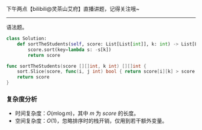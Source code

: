 下午两点【bilibili@灵茶山艾府】直播讲题，记得关注哦~

---

语法题。

```py [sol1-Python3]
class Solution:
    def sortTheStudents(self, score: List[List[int]], k: int) -> List[List[int]]:
        score.sort(key=lambda s: -s[k])
        return score
```

```go [sol1-Go]
func sortTheStudents(score [][]int, k int) [][]int {
	sort.Slice(score, func(i, j int) bool { return score[i][k] > score[j][k] })
	return score
}
```

### 复杂度分析

- 时间复杂度：$O(m\log m)$，其中 $m$ 为 $\textit{score}$ 的长度。
- 空间复杂度：$O(1)$，忽略排序时的栈开销，仅用到若干额外变量。
